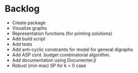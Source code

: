 # Backlog
- Create package
- Visualize graphs
- Representation functions (for printing solutions)
- Add build script
- Add tests
- Add anti-cyclic constraints for model for general digraphs
- Add ASP cont. budget combinatorial algorithm.
- Add documentation using Documenter.jl
- Robust (min max) SP for k = 0 case
